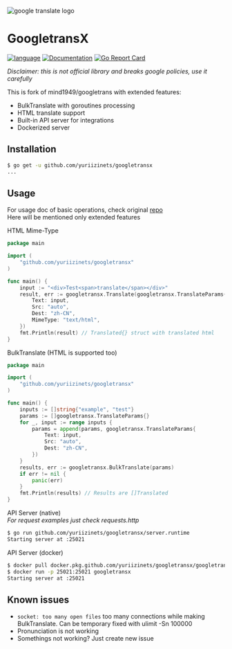 
![google translate logo](https://resize.indiatvnews.com/en/resize/newbucket/1200_-/2019/12/google-translate-1575354629.jpg)

# GoogletransX

[![language](https://img.shields.io/badge/language-Golang-blue)](https://golang.org/)
[![Documentation](https://godoc.org/github.com//yuriizinets/googletransx?status.svg)](https://godoc.org/github.com/mind1949/googletrans)
[![Go Report Card](https://goreportcard.com/badge/github.com/yuriizinets/googletransx)](https://goreportcard.com/report/github.com/mind1949/googletrans)

*Disclaimer: this is not official library and breaks google policies, use it carefully*

This is fork of mind1949/googletrans with extended features:

* BulkTranslate with goroutines processing
* HTML translate support
* Built-in API server for integrations
* Dockerized server

## Installation

```bash
$ go get -u github.com/yuriizinets/googletransx
...
```

## Usage

For usage doc of basic operations, check original [repo](https://github.com/mind1949/googletrans)  
Here will be mentioned only extended features

HTML Mime-Type

```go
package main

import (
    "github.com/yuriizinets/googletransx"
)

func main() {
    input := "<div>Test<span>translate</span></div>"
    result, err := googletransx.Translate(googletransx.TranslateParams{
        Text: input,
        Src: "auto",
        Dest: "zh-CN",
        MimeType: "text/html",
    })
    fmt.Println(result) // Translated{} struct with translated html
}
```

BulkTranslate (HTML is supported too)

```go
package main

import (
    "github.com/yuriizinets/googletransx"
)

func main() {
    inputs := []string{"example", "test"}
    params := []googletransx.TranslateParams{}
    for _, input := range inputs {
        params = append(params, googletransx.TranslateParams{
            Text: input,
            Src: "auto",
            Dest: "zh-CN",
        })
    }
    results, err := googletransx.BulkTranslate(params)
    if err != nil {
        panic(err)
    }
    fmt.Println(results) // Results are []Translated
}
```

API Server (native)  
*For request examples just check requests.http*  

```bash
$ go run github.com/yuriizinets/googletransx/server.runtime
Starting server at :25021
```

API Server (docker)

```bash
$ docker pull docker.pkg.github.com/yuriizinets/googletransx/googletransx:latest
$ docker run -p 25021:25021 googletransx
Starting server at :25021
```

## Known issues

* `socket: too many open files` too many connections while making BulkTranslate. Can be temporary fixed with ulimit -Sn 100000
* Pronunciation is not working
* Somethings not working? Just create new issue
